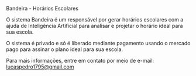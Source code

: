 Bandeira - Horários Escolares

O sistema Bandeira é um responsável por gerar horários escolares com a ajuda de Inteligência Artificial para analisar
e projetar o horário ideal para sua escola.

O sistema é privado e só é liberado mediante pagamento usando o mercado pago para assinar o plano ideal para sua escola.

Para mais informações, entre em contato por meio de e-mail: lucaspedro1795@gmail.com